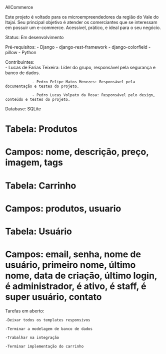 AllCommerce

Este projeto é voltado para os microempreendedores da região do Vale do Itajaí. Seu principal objetivo é atender os comerciantes que se interessam em possuir um e-commerce. Acessível, prático, e ideal para o seu negócio.

Status: Em desenvolvimento

Pré-requisitos: 
                - Django
                - django-rest-framework
                - django-colorfield
                - pillow
                - Python

Contribuintes:  
                - Lucas de Farias Teixeira: Líder do grupo, responsável pela segurança e banco de dados.
                
                - Pedro Felipe Matos Menezes: Responsável pela documentação e testes do projeto.

                - Pedro Lucas Volpato da Rosa: Responsável pelo design, conteúdo e testes do projeto.

Database: SQLite

# Tabela: Produtos
# Campos: nome, descrição, preço, imagem, tags

# Tabela: Carrinho
# Campos: produtos, usuario

# Tabela: Usuário
# Campos: email, senha, nome de usuário, primeiro nome, último nome, data de criação, último login, é administrador, é ativo, é staff, é super usuário, contato


Tarefas em aberto:

    -Deixar todos os templates responsivos

    -Terminar a modelagem de banco de dados

    -Trabalhar na integração

    -Terminar implementação do carrinho
